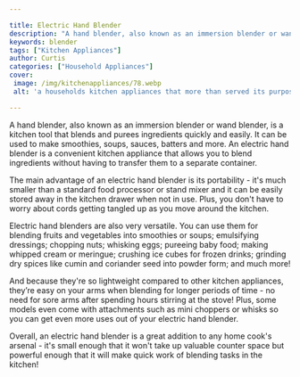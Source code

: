 ```yaml
---

title: Electric Hand Blender
description: "A hand blender, also known as an immersion blender or wand blender, is a kitchen tool that blends and purees ingredients quickly a...learn more about it now"
keywords: blender
tags: ["Kitchen Appliances"]
author: Curtis
categories: ["Household Appliances"]
cover: 
 image: /img/kitchenappliances/78.webp
 alt: 'a households kitchen appliances that more than served its purpose'

---
```


A hand blender, also known as an immersion blender or wand blender, is a kitchen tool that blends and purees ingredients quickly and easily. It can be used to make smoothies, soups, sauces, batters and more. An electric hand blender is a convenient kitchen appliance that allows you to blend ingredients without having to transfer them to a separate container. 

The main advantage of an electric hand blender is its portability - it's much smaller than a standard food processor or stand mixer and it can be easily stored away in the kitchen drawer when not in use. Plus, you don't have to worry about cords getting tangled up as you move around the kitchen. 

Electric hand blenders are also very versatile. You can use them for blending fruits and vegetables into smoothies or soups; emulsifying dressings; chopping nuts; whisking eggs; pureeing baby food; making whipped cream or meringue; crushing ice cubes for frozen drinks; grinding dry spices like cumin and coriander seed into powder form; and much more! 

And because they're so lightweight compared to other kitchen appliances, they’re easy on your arms when blending for longer periods of time - no need for sore arms after spending hours stirring at the stove! Plus, some models even come with attachments such as mini choppers or whisks so you can get even more uses out of your electric hand blender. 

Overall, an electric hand blender is a great addition to any home cook's arsenal - it's small enough that it won't take up valuable counter space but powerful enough that it will make quick work of blending tasks in the kitchen!
